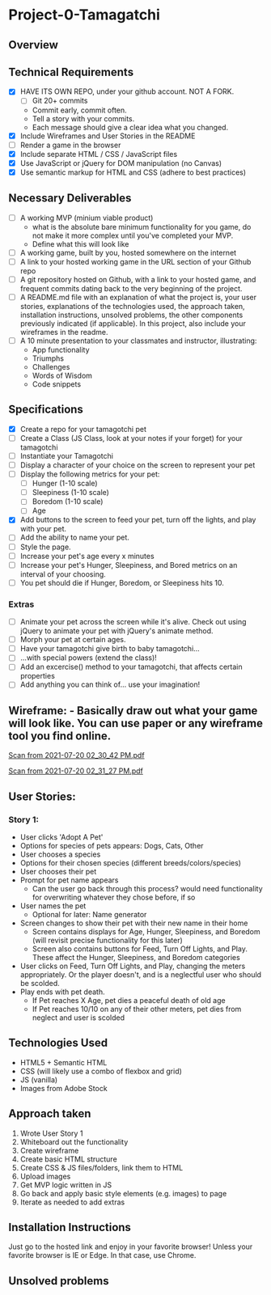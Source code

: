 # Project-0-Tamagatchi

## Overview

## Technical Requirements

- [x] HAVE ITS OWN REPO, under your github account. NOT A FORK.
    - [ ] Git 20+ commits
    - Commit early, commit often. 
    - Tell a story with your commits.
    - Each message should give a clear idea what you changed.
- [x] Include Wireframes and User Stories in the README
- [ ] Render a game in the browser
- [x] Include separate HTML / CSS / JavaScript files
- [x] Use JavaScript or jQuery for DOM manipulation (no Canvas)
- [x] Use semantic markup for HTML and CSS (adhere to best practices)

## Necessary Deliverables

- [ ] A working MVP (minium viable product) 
    - what is the absolute bare minimum functionality for you game, do not make it more complex until you've completed your MVP.
    - Define what this will look like
- [ ] A working game, built by you, hosted somewhere on the internet
- [ ] A link to your hosted working game in the URL section of your Github repo
- [ ] A git repository hosted on Github, with a link to your hosted game, and frequent commits dating back to the very beginning of the project.
- [ ] A README.md file with an explanation of what the project is, your user stories, explanations of the technologies used, the approach taken, installation instructions, unsolved problems, the other components previously indicated (if applicable). In this project, also include your wireframes in the readme.
- [ ] A 10 minute presentation to your classmates and instructor, illustrating:
    - App functionality
    - Triumphs
    - Challenges
    - Words of Wisdom
    - Code snippets

## Specifications

- [x] Create a repo for your tamagotchi pet
- [ ] Create a Class (JS Class, look at your notes if your forget) for your tamagotchi
- [ ] Instantiate your Tamagotchi
- [ ] Display a character of your choice on the screen to represent your pet
- [ ] Display the following metrics for your pet:
    - [ ] Hunger (1-10 scale)
    - [ ] Sleepiness (1-10 scale)
    - [ ] Boredom (1-10 scale)
    - [ ] Age
- [x] Add buttons to the screen to feed your pet, turn off the lights, and play with your pet.
- [ ] Add the ability to name your pet.
- [ ] Style the page.
- [ ] Increase your pet's age every x minutes
- [ ] Increase your pet's Hunger, Sleepiness, and Bored metrics on an interval of your choosing.
- [ ] You pet should die if Hunger, Boredom, or Sleepiness hits 10.

### Extras
- [ ] Animate your pet across the screen while it's alive. Check out using jQuery to animate your pet with jQuery's animate method.
- [ ] Morph your pet at certain ages.
- [ ] Have your tamagotchi give birth to baby tamagotchi...
- [ ] ...with special powers (extend the class)!
- [ ] Add an excercise() method to your tamagotchi, that affects certain properties
- [ ] Add anything you can think of... use your imagination!

## Wireframe: - Basically draw out what your game will look like. You can use paper or any wireframe tool you find online.

[Scan from 2021-07-20 02_30_42 PM.pdf](https://github.com/erininabox/Project-0-Tamagatchi/files/6851324/Scan.from.2021-07-20.02_30_42.PM.pdf)

[Scan from 2021-07-20 02_31_27 PM.pdf](https://github.com/erininabox/Project-0-Tamagatchi/files/6851329/Scan.from.2021-07-20.02_31_27.PM.pdf)

## User Stories:

### Story 1:
- User clicks 'Adopt A Pet'
- Options for species of pets appears: Dogs, Cats, Other
- User chooses a species
- Options for their chosen species (different breeds/colors/species)
- User chooses their pet
- Prompt for pet name appears
    - Can the user go back through this process? would need functionality for overwriting whatever they chose before, if so
- User names the pet
    - Optional for later: Name generator
- Screen changes to show their pet with their new name in their home
    - Screen contains displays for Age, Hunger, Sleepiness, and Boredom (will revisit precise functionality for this later)
    - Screen also contains buttons for Feed, Turn Off Lights, and Play. These affect the Hunger, Sleepiness, and Boredom categories
- User clicks on Feed, Turn Off Lights, and Play, changing the meters appropriately. Or the player doesn't, and is a neglectful user who should be scolded.
- Play ends with pet death.
    - If Pet reaches X Age, pet dies a peaceful death of old age
    - If Pet reaches 10/10 on any of their other meters, pet dies from neglect and user is scolded


## Technologies Used
* HTML5 + Semantic HTML
* CSS (will likely use a combo of flexbox and grid)
* JS (vanilla)
* Images from Adobe Stock

## Approach taken
1. Wrote User Story 1
2. Whiteboard out the functionality
3. Create wireframe
4. Create basic HTML structure
5. Create CSS & JS files/folders, link them to HTML
6. Upload images
7. Get MVP logic written in JS
8. Go back and apply basic style elements (e.g. images) to page
9. Iterate as needed to add extras

## Installation Instructions

Just go to the hosted link and enjoy in your favorite browser! Unless your favorite browser is IE or Edge. In that case, use Chrome.

## Unsolved problems







